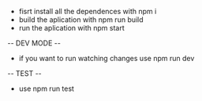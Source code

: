 - fisrt install all the dependences with npm i
- build the aplication with npm run build
- run the aplication with npm start

-- DEV MODE --
- if you want to run watching changes use npm run dev

-- TEST --
- use npm run test